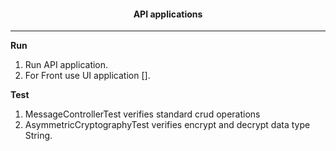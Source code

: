 <h4 align="center">
  API applications
</h4>

---

 **Run** 
1. Run API application.
2. For Front use UI application [].

**Test**
1. MessageControllerTest verifies standard crud operations
2. AsymmetricCryptographyTest verifies encrypt and decrypt data type String.





